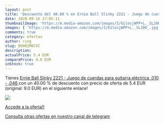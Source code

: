 ```yaml
---
layout: post
title: 'Descuento del 40.00 % en Ernie Ball Slinky 2221 - Juego de cuerda'
date: 2020-09-16 17:05:11
thumbnailImage: 'https://m.media-amazon.com/images/I/61losjWPP+L._SL200_.jpg'
images: [ 'https://m.media-amazon.com/images/I/61losjWPP+L._SL200_.jpg' ]
comments: true
category: ofertas
author: ring
slug: B0002M6CVC
description:
actualPrice: 5.4 EUR
comparePrice: 9.0 EUR
inStock: true
---
```


Tienes [Ernie Ball Slinky 2221 - Juego de cuerdas para guitarra eléctrica  .010 - .046 ](https://www.amazon.com/dp/B0002M6CVC/?tag=redken08-20) con un 40.00 % de descuento con precio de oferta de 5.4 EUR (original: 9.0 EUR) en el siguiente enlace!

[![](https://m.media-amazon.com/images/I/61losjWPP+L._SL200_.jpg)](https://www.amazon.com/dp/B0002M6CVC/?tag=redken08-20)

[Accede a la oferta!!](https://www.amazon.com/dp/B0002M6CVC/?tag=redken08-20)

[Consulta otras ofertas en nuestro canal de telegram](https://t.me/s/ofertas25)
